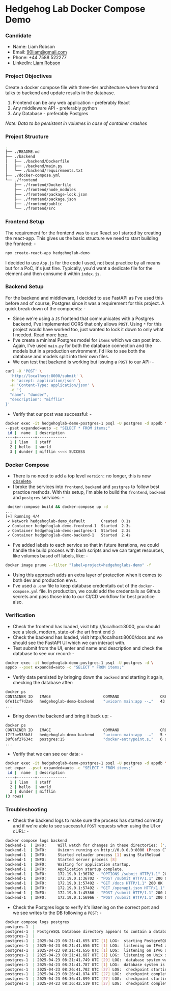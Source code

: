 # Hedgehog Lab Docker Compose Demo

### Candidate
- Name: Liam Robson
- Email: 90liam@gmail.com
- Phone: +44 7588 522277
- LinkedIn: [Liam Robson](https://www.linkedin.com/in/liam-robson-a1990/)

### Project Objectives

Create a docker compose file with three-tier architecture where frontend talks to backend and update results in the database.

1. Frontend can be any web application - preferably React
2. Any middleware API - preferably python
3. Any Database - preferably Postgres
   
_Note: Data to be persistent in volumes in case of container crashes_

### Project Structure

```bash
.
├── ./README.md
├── ./backend
│   ├── ./backend/Dockerfile
│   ├── ./backend/main.py
│   └── ./backend/requirements.txt
├── ./docker-compose.yml
└── ./frontend
    ├── ./frontend/Dockerfile
    ├── ./frontend/node_modules
    ├── ./frontend/package-lock.json
    ├── ./frontend/package.json
    ├── ./frontend/public
    └── ./frontend/src
```

### Frontend Setup

The requirement for the frontend was to use React so I started by creating the react-app.  This gives us the basic structure we need to start building the frontend: -

```bash
npx create-react-app hedgehoglab-demo
```

I decided to use `App.js` for the code I used, not best practice by all means but for a PoC, it's just fine.  Typically, you'd want a dedicate file for the element and then consume it within `index.js`.

### Backend Setup

For the backend and middleware, I decided to use FastAPI as I've used this before and of course, Postgres since it was a requirement for this project.  A quick break down of the compoents: -

- Since we're using a `JS` frontend that communicates with a Postgres backend, I've implemented CORS that only allows `POST`.  Using `*` for this project would have worked too, just wanted to lock it down to only what I needed.  Read more [here](https://fastapi.tiangolo.com/tutorial/cors/#use-corsmiddleware).
- I've create a minimal Postgres model for `items` which we can post into.  Again, I've used `main.py` for both the database connection and the models but in a production environment, I'd like to see both the database and models split into their own files.
- We can test that backend is working but issuing a `POST` to our API: -

```bash
curl -X 'POST' \
  'http://localhost:8000/submit' \
  -H 'accept: application/json' \
  -H 'Content-Type: application/json' \
  -d '{
  "name": "dunder",
  "description": "mifflin"
}'
```

- Verify that our post was successful: -

```bash
docker exec -it hedgehoglab-demo-postgres-1 psql -U postgres -d appdb \
--pset expanded=auto -c "SELECT * FROM items;"
 id |  name  | description 
----+--------+-------------
  1 | liam   | staff       
  2 | hello  | world       
  3 | dunder | mifflin <<<< SUCCESS
```

### Docker Compose

- There is no need to add a top level `version:` no longer, this is now [obselete](https://docs.docker.com/reference/compose-file/version-and-name/).
- I broke the services into `frontend`, `backend` and `postgres` to follow best practice methods.  With this setup, I'm able to build the `frontend`, `backend` and `postgres` services: -

```bash
 docker-compose build && docker-compose up -d
...
[+] Running 4/4
 ✔ Network hedgehoglab-demo_default       Created  0.1s
 ✔ Container hedgehoglab-demo-frontend-1  Started  2.3s
 ✔ Container hedgehoglab-demo-postgres-1  Started  2.3s
 ✔ Container hedgehoglab-demo-backend-1   Started  2.4s
```

- I've added labels to each service so that in future iterations, we could handle the build process with bash scripts and we can target resources, like volumes based off labels, like: -

```bash
docker image prune --filter "label=project=hedgehoglabs-demo" -f
```

- Using this approach adds an extra layer of protection when it comes to both dev and production envs.
- I've used a `.env` file to keep database credentails out of the `docker-compose.yml` file.  In production, we could add the credentails as Github secrets and pass those into to our CI/CD workflow for best practice also.

### Verification

- Check the frontend has loaded, visit http://localhost:3000, you should see a sleek, modern, state-of-the art front end ;)
- Check the backend has loaded, visit http://localhost:8000/docs and we should see the FastAPI UI which we can interact with.
- Test submit from the UI, enter and name and description and check the database to see our record: -


```bash
docker exec -it hedgehoglab-demo-postgres-1 psql -U postgres -d \
appdb --pset expanded=auto -c "SELECT * FROM items;"
```

- Verify data persisted by bringing down the `backend` and starting it again, checking the database after:

```bash
docker ps
CONTAINER ID   IMAGE                       COMMAND                  CREATED          STATUS          PORTS                    NAMES
6fe11cf7d2a6   hedgehoglab-demo-backend    "uvicorn main:app --…"   43 minutes ago   Up 43 minutes   0.0.0.0:8000->8000/tcp   hedgehoglab-demo-backend-1
...
```

- Bring down the backend and bring it back up: -

```bash
docker ps
CONTAINER ID   IMAGE                       COMMAND                  CREATED          STATUS          PORTS                    NAMES
f7f7be533b8f   hedgehoglab-demo-backend    "uvicorn main:app --…"   5 seconds ago    Up 4 seconds    0.0.0.0:8000->8000/tcp   hedgehoglab-demo-backend-1
38f0af27634c   postgres:15                 "docker-entrypoint.s…"   6 seconds ago    Up 5 seconds    0.0.0.0:5432->5432/tcp   hedgehoglab-demo-postgres-1
...
```

- Verify that we can see our data: -

```bash
docker exec -it hedgehoglab-demo-postgres-1 psql -U postgres -d appdb \
set expa∙ --pset expanded=auto -c "SELECT * FROM items;"
 id |  name  | description 
----+--------+-------------
  1 | liam   | staff
  2 | hello  | world
  3 | dunder | mifflin
(3 rows)
```

### Troubleshooting

- Check the backend logs to make sure the process has started correctly and if we're able to see successful `POST` requests when using the UI or cURL: -

```bash
docker compose logs backend
backend-1  | INFO:     Will watch for changes in these directories: ['/app']
backend-1  | INFO:     Uvicorn running on http://0.0.0.0:8000 (Press CTRL+C to quit)
backend-1  | INFO:     Started reloader process [1] using StatReload
backend-1  | INFO:     Started server process [8]
backend-1  | INFO:     Waiting for application startup.
backend-1  | INFO:     Application startup complete.
backend-1  | INFO:     172.19.0.1:36702 - "OPTIONS /submit HTTP/1.1" 200 OK
backend-1  | INFO:     172.19.0.1:36702 - "POST /submit HTTP/1.1" 200 OK
backend-1  | INFO:     172.19.0.1:57492 - "GET /docs HTTP/1.1" 200 OK
backend-1  | INFO:     172.19.0.1:57492 - "GET /openapi.json HTTP/1.1" 200 OK
backend-1  | INFO:     172.19.0.1:45366 - "POST /submit HTTP/1.1" 200 OK
backend-1  | INFO:     172.19.0.1:56966 - "POST /submit HTTP/1.1" 200 OK
```

- Check the Postgres logs to verify it's listening on the correct port and we see writes to the DB following a `POST`: -

```bash
docker compose logs postgres
postgres-1  | 
postgres-1  | PostgreSQL Database directory appears to contain a database; Skipping initialization
postgres-1  | 
postgres-1  | 2025-04-23 08:21:41.655 UTC [1] LOG:  starting PostgreSQL 15.12 (Debian 15.12-1.pgdg120+1) on x86_64-pc-linux-gnu, compiled by gcc (Debian 12.2.0-14) 12.2.0, 64-bit
postgres-1  | 2025-04-23 08:21:41.656 UTC [1] LOG:  listening on IPv4 address "0.0.0.0", port 5432
postgres-1  | 2025-04-23 08:21:41.656 UTC [1] LOG:  listening on IPv6 address "::", port 5432
postgres-1  | 2025-04-23 08:21:41.687 UTC [1] LOG:  listening on Unix socket "/var/run/postgresql/.s.PGSQL.5432"
postgres-1  | 2025-04-23 08:21:41.749 UTC [29] LOG:  database system was shut down at 2025-04-23 08:14:05 UTC
postgres-1  | 2025-04-23 08:21:41.787 UTC [1] LOG:  database system is ready to accept connections
postgres-1  | 2025-04-23 08:26:41.702 UTC [27] LOG:  checkpoint starting: time
postgres-1  | 2025-04-23 08:26:41.874 UTC [27] LOG:  checkpoint complete: wrote 4 buffers (0.0%); 0 WAL file(s) added, 0 removed, 0 recycled; write=0.124 s, sync=0.015 s, total=0.172 s; sync files=3, longest=0.008 s, average=0.005 s; distance=0 kB, estimate=0 kB
postgres-1  | 2025-04-23 08:36:41.899 UTC [27] LOG:  checkpoint starting: time
postgres-1  | 2025-04-23 08:36:42.519 UTC [27] LOG:  checkpoint complete: wrote 6 buffers (0.0%); 0 WAL file(s) added, 0 removed, 0 recycled; write=0.531 s, sync=0.018 s, total=0.620 s; sync files=6, longest=0.010 s, average=0.003 s; distance=1 kB, estimate=1 kB
```
